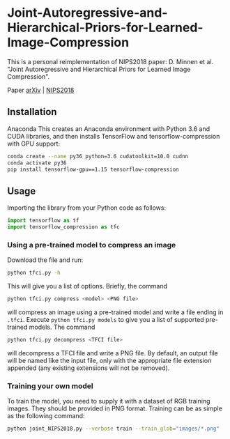 # Joint-Autoregressive-and-Hierarchical-Priors-for-Learned-Image-Compression
This is a personal reimplementation of NIPS2018 paper: D. Minnen et al. "Joint Autoregressive and Hierarchical Priors for Learned Image Compression".

Paper  [arXiv](https://arxiv.org/abs/1809.02736) | [NIPS2018](https://papers.nips.cc/paper/8275-joint-autoregressive-and-hierarchical-priors-for-learned-image-compression.pdf)

## Installation

Anaconda
This creates an Anaconda environment with Python 3.6 and CUDA libraries, and then installs TensorFlow and tensorflow-compression with GPU support:
```bash
conda create --name py36 python=3.6 cudatoolkit=10.0 cudnn
conda activate py36
pip install tensorflow-gpu==1.15 tensorflow-compression
```

## Usage
Importing the library from your Python code as follows:

```python
import tensorflow as tf
import tensorflow_compression as tfc
```

### Using a pre-trained model to compress an image

Download the file and run:
```bash
python tfci.py -h
```

This will give you a list of options. Briefly, the command
```bash
python tfci.py compress <model> <PNG file>
```
will compress an image using a pre-trained model and write a file ending in
`.tfci`. Execute `python tfci.py models` to give you a list of supported
pre-trained models. The command
```bash
python tfci.py decompress <TFCI file>
```
will decompress a TFCI file and write a PNG file. By default, an output file
will be named like the input file, only with the appropriate file extension
appended (any existing extensions will not be removed).

### Training your own model
To train the model, you need to supply it with a dataset of RGB training images.
They should be provided in PNG format. Training can be as simple as the
following command:
```bash
python joint_NIPS2018.py --verbose train --train_glob="images/*.png"
```
